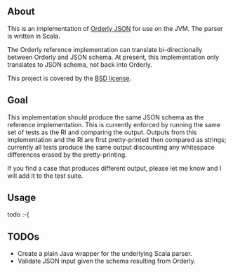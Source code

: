 About
-----

This is an implementation of [Orderly JSON](http://orderly-json.org/) for use on
the JVM.  The parser is written in Scala.

The Orderly reference implementation can translate bi-directionally between
Orderly and JSON schema.  At present, this implementation only translates to
JSON schema, not back into Orderly.

This project is covered by the [BSD license](http://www.opensource.org/licenses/bsd-license.php).


Goal
----

This implementation should produce the same JSON schema as the reference
implementation.  This is currently enforced by running the same set of tests as
the RI and comparing the output.  Outputs from this implementation and the RI are
first pretty-printed then compared as strings; currently all tests produce the
same output discounting any whitespace differences erased by the
pretty-printing.

If you find a case that produces different output, please let me know and I
will add it to the test suite.


Usage
-----

todo :-(


TODOs
-----

* Create a plain Java wrapper for the underlying Scala parser.
* Validate JSON input given the schema resulting from Orderly.


